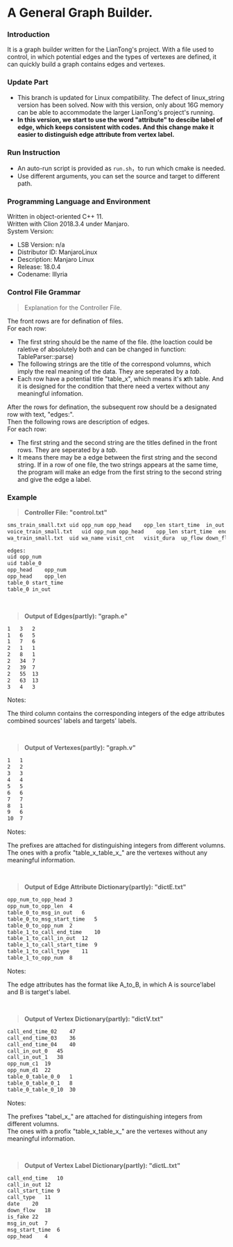# A General Graph Builder.

### Introduction
It is a graph builder written for the LianTong's project. With a file used to control, in which potential edges and the types of vertexes are defined, it can quickly build a graph contains edges and vertexes. 

### Update Part
- This branch is updated for Linux compatibility. The defect of linux_string version has been solved. Now with this version, only about 16G memory can be able to accommodate the larger LianTong's project's running. 
- **In this version, we start to use the word "attribute" to descibe label of edge, which keeps consistent with codes. And this change make it easier to distinguish edge attribute from vertex label.**

### Run Instruction
- An auto-run script is provided as ```run.sh```，to run which cmake is needed.  
- Use different arguments, you can set the source and target to different path. 

### Programming Language and Environment  
Written in object-oriented C++ 11.  
Written with Clion 2018.3.4 under Manjaro.  
System Version:  
- LSB Version:	n/a  
- Distributor ID:	ManjaroLinux  
- Description:	Manjaro Linux  
- Release:	18.0.4  
- Codename:	Illyria  

### Control File Grammar  
>Explanation for the Controller File.

The front rows are for defination of files.  
For each row:  
- The first string should be the name of the file. (the loaction could be raletive of absolutely both and can be changed in function: TableParser::parse)  
- The following strings are the title of the correspond volumns, which imply the real meaning of the data. They are seperated by a *tab*.  
- Each row have a potential title "table_x", which means it's **x**th table. And it is designed for the condition that there need a vertex without any meaningful infomation.  

After the rows for defination, the subsequent row should be a designated row with text, "edges:".  
Then the following rows are description of edges.  
For each row:  
- The first string and the second string are the titles defined in the front rows. They are seperated by a *tab*.  
- It means there may be a edge between the first string and the second string. If in a row of one file, the two strings appears at the same time, the program will make an edge from the first string to the second string and give the edge a label.  

### Example
> **Controller File: "control.txt"**
```html
sms_train_small.txt	uid	opp_num	opp_head	opp_len	start_time	in_out		
voice_train_small.txt	uid	opp_num	opp_head	opp_len	start_time	end_time	call_type	in_out
wa_train_small.txt	uid	wa_name	visit_cnt	visit_dura	up_flow	down_flow	wa_type	date

edges:
uid	opp_num
uid	table_0
opp_head	opp_num
opp_head	opp_len
table_0	start_time
table_0	in_out
```

&nbsp;
> **Output of Edges(partly): "graph.e"**
```html
1	3	2
1	6	5
1	7	6
2	1	1
2	8	1
2	34	7
2	39	7
2	55	13
2	63	13
3	4	3
```

Notes:

The third column contains the corresponding integers of the edge attributes combined sources' labels and targets' labels.  

&nbsp;
> **Output of Vertexes(partly): "graph.v"**
```html
1	1
2	2
3	3
4	4
5	5
6	6
7	7
8	1
9	6
10	7
```

Notes:

The prefixes are attached for distinguishing integers from different volumns.  
The ones with a profix "table_x_table_x_" are the vertexes without any meaningful information.  

&nbsp;
> **Output of Edge Attribute Dictionary(partly): "dictE.txt"**
```html
opp_num_to_opp_head	3
opp_num_to_opp_len	4
table_0_to_msg_in_out	6
table_0_to_msg_start_time	5
table_0_to_opp_num	2
table_1_to_call_end_time	10
table_1_to_call_in_out	12
table_1_to_call_start_time	9
table_1_to_call_type	11
table_1_to_opp_num	8
```

Notes:

The edge attributes has the format like A_to_B, in which A is source'label and B is target's label.  

&nbsp;
> **Output of Vertex Dictionary(partly): "dictV.txt"**
```html
call_end_time_02	47
call_end_time_03	36
call_end_time_04	40
call_in_out_0	45
call_in_out_1	38
opp_num_c1	19
opp_num_d1	22
table_0_table_0_0	1
table_0_table_0_1	8
table_0_table_0_10	30
```

Notes:

The prefixes "tabel_x_" are attached for distinguishing integers from different volumns.  
The ones with a profix "table_x_table_x_" are the vertexes without any meaningful information.  

&nbsp;
> **Output of Vertex Label Dictionary(partly): "dictL.txt"**
```html
call_end_time	10
call_in_out	12
call_start_time	9
call_type	11
date	20
down_flow	18
is_fake	22
msg_in_out	7
msg_start_time	6
opp_head	4
```